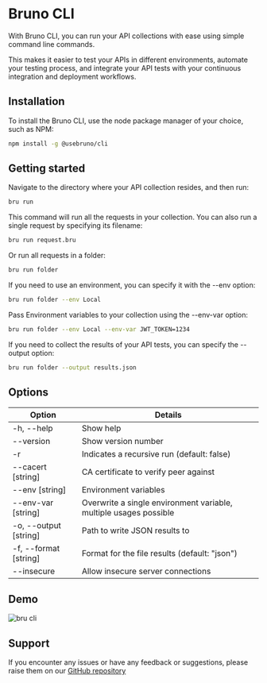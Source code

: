 # Bruno CLI

With Bruno CLI, you can run your API collections with ease using simple command line commands.

This makes it easier to test your APIs in different environments, automate your testing process, and integrate your API tests with your continuous integration and deployment workflows.

## Installation
To install the Bruno CLI, use the node package manager of your choice, such as NPM:
```bash
npm install -g @usebruno/cli
```

## Getting started
Navigate to the directory where your API collection resides, and then run:
```bash
bru run
```
This command will run all the requests in your collection. You can also run a single request by specifying its filename:

```bash
bru run request.bru
```

Or run all requests in a folder:
```bash
bru run folder
```

If you need to use an environment, you can specify it with the --env option:
```bash
bru run folder --env Local
```

Pass Environment variables to your collection using the --env-var option:
```bash
bru run folder --env Local --env-var JWT_TOKEN=1234
```

If you need to collect the results of your API tests, you can specify the --output option:
```bash
bru run folder --output results.json
```

## Options
| Option | Details |
|----------|-------------|
| -h, --help |  	Show help|
| --version | Show version number|
| -r | Indicates a recursive run (default: false)|
| --cacert [string] | CA certificate to verify peer against|
| --env [string] | Environment variables|
| --env-var [string] | Overwrite a single environment variable, multiple usages possible|
| -o, --output [string] | Path to write JSON results to|
| -f, --format [string] | Format for the file results (default: "json")|
| --insecure | Allow insecure server connections|

## Demo
![bru cli](../public/images/cli-demo.png)

## Support
If you encounter any issues or have any feedback or suggestions, please raise them on our [GitHub repository](https://github.com/usebruno/bruno)
